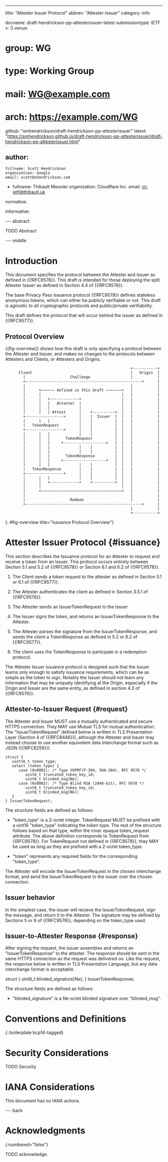 ---
title: "Attester Issuer Protocol"
abbrev: "Attester-Issuer"
category: info

docname: draft-hendrickson-pp-attesterissuer-latest
submissiontype: IETF
v: 3
venue:
#  group: WG
#  type: Working Group
#  mail: WG@example.com
#  arch: https://example.com/WG
  github: "smhendrickson/draft-hendrickson-pp-attesterissuer"
  latest: "https://smhendrickson.github.io/draft-hendrickson-pp-attesterissuer/draft-hendrickson-pp-attesterissuer.html"

author:
 -
    fullname: Scott Hendrickson
    organization: Google
    email: scott@shendrickson.com
 -
    fullname: Thibault Meunier
    organization: Cloudflare Inc.
    email: ot-ietf@thibault.uk

normative:

informative:


--- abstract

TODO Abstract


--- middle

# Introduction

This document specifies the protocol between the Attester and Issuer as defined
in {{!RFC9576}}. This draft is intended for those deploying the split Attester
Issuer as defined in Section 4.4 of {{!RFC9576}}.

The base Privacy Pass issuance protocol {{!RFC9578}} defines stateless anonymous
tokens, which can either be publicly verifiable or not. This draft is agnostic
to all cryptographic protocols and public/private verifiability.

This draft defines the protocol that will occur behind the issuer as defined in
{{!RFC9577}}.

## Protocol Overview

{{fig-overview}} shows how this draft is only specifying a protocol between the
Attester and Issuer, and makes no changes to the protocols between Attesters and
Clients, or Attesters and Origins.



~~~
                                                        +-----------+
      Client                                            |   Origin  |
        |                    Challenge                  |           |
        <----------------------------------------------------+      |
        |                                               |           |
        |      +~~~~~~ defined in this draft ~~~~~~~+   |           |
        |      |                                    |   |           |
        |      |   +-------------+                  |   |           |
        |      |   |   Attester  |                  |   |           |
        |      |   |             |                  |   |           |
        |      |   | Attest      |    +----------+  |   |           |
        +----------------->      |    |  Issuer  |  |   |           |
        |      |   |             |    |          |  |   |           |
        |   TokenRequest         |    |          |  |   |           |
        +----------------->      |    |          |  |   |           |
        |      |   |             |    |          |  |   |           |
        |      |   |       TokenRequest          |  |   |           |
        |      |   |     +------------------->   |  |   |           |
        |      |   |             |    |          |  |   |           |
        |      |   |             |    |          |  |   |           |
        |      |   |       TokenResponse         |  |   |           |
        |      |   |     <-------------------+   |  |   |           |
        |      |   |             |    |          |  |   |           |
        |   TokenResponse        |    |          |  |   |           |
        <-----------------+      |    |          |  |   |           |
        |      |   |             |    |          |  |   |           |
        |      |   +-------------+    +----------+  |   |           |
        |      |                                    |   |           |
        |      +~~~~~~~~~~~~~~~~~~~~~~~~~~~~~~~~~~~~+   |           |
        |                                               |           |
        |                    Redeem                     |           |
        +---------------------------------------------------->      |
                                                        |           |
                                                        +-----------+
~~~
{: #fig-overview title="Issuance Protocol Overview"}

# Attester Issuer Protocol {#issuance}

This section describes the Issuance protocol for an Attester to request and
receive a token from an Issuer. This protocol occurs entirely between Section
5.1 and 5.2 of {{!RFC9578}} or Section 6.1 and 6.2 of {{!RFC9578}}.

1. The Client sends a token request to the attester as defined in Section 5.1 or
6.1 of {{!RFC9577}}.

1. The Attester authenticates the client as defined in Section 3.5.1 of {{!RFC9576}}.

1. The Attester sends an IssuerTokenRequest to the Issuer

1. The Issuer signs the token, and returns an IssuerTokenResponse to the Attester.

1. The Attester parses the signature from the IssuerTokenResponse, and sends the
client a TokenResponse as defined in 5.2 or 6.2 of {{!RFC9577}}.

1. The client uses the TokenResponse to particpate in a redemption protocol.

The Attester Issuer issuance protocol is designed such that the Issuer learns
only enough to satisfy issuance requirements, which can be as simple as the
token to sign. Notably the Issuer should not learn any information that may be
uniquely identifying at the Origin, especially if the Origin and Issuer are the
same entity, as defined in section 4.3 of {{!RFC9576}}.

## Attester-to-Issuer Request {#request}

The Attester and Issuer MUST use a mutually authenticated and secure HTTPS
connection. They MAY use Mutual TLS for mutual authentication. The
"IssuerTokenRequest" defined below is written in TLS Presentation Layer (Section
4 of {{!RFC8446}}), although the Attester and Issuer may instead choose to use
another equivelent data interchange format such as JSON ({{!RFC8259}}).

~~~tls
struct {
   uint16_t token_type;
   select (token_type) {
      case (0x0001): /* Type VOPRF(P-384, SHA-384), RFC 9578 */
         uint8_t truncated_token_key_id;
         uint8_t blinded_msg[Ne];
      case (0x0002): /* Type Blind RSA (2048-bit), RFC 9578 */
         uint8_t truncated_token_key_id;
         uint8_t blinded_msg[Nk];
   }
} IssuerTokenRequest;
~~~

The structure fields are defined as follows:

- "token_type" is a 2-octet integer. TokenRequest MUST be prefixed with a uint16
  "token_type" indicating the token type. The rest of the structure follows
  based on that type, within the inner opaque token_request attribute. The above
  definition corresponds to TokenRequest from {{RFC9578}}. For TokenRequest not
  defined in {{RFC9578}}, they MAY be used as long as they are prefixed with a
  2-octet token_type.

- "token" represents any required fields for the corresponding "token_type".

The Attester will encode the IssuerTokenRequest in the chosen interchange format,
and send the IssuerTokenRequest to the issuer over the chosen connection.

## Issuer behavior

In the simplest case, the issuer will recieve the IssuerTokenRequest, sign the
message, and return it to the Attester. The signature may be defined by Sections 5
or 6 of {{!RFC9578}}, depending on the token_type used.

## Issuer-to-Attester Response {#response}

After signing the request, the issuer assembles and returns an
"IssuerTokenResponse" to the attester.  The response should be sent in the same
HTTPS connection as the request was delivered on.  Like the request, the
response below is written in TLS Presentation Language, but any data interchange
format is acceptable.

   struct {
     uint8_t blinded_signature[Ne];
   } IssuerTokenResponse;

   The structure fields are defined as follows:

   *  "blinded_signature" is a Ne-octet blinded signature over "blinded_msg".


# Conventions and Definitions

{::boilerplate bcp14-tagged}


# Security Considerations

TODO Security


# IANA Considerations

This document has no IANA actions.


--- back

# Acknowledgments
{:numbered="false"}

TODO acknowledge.
